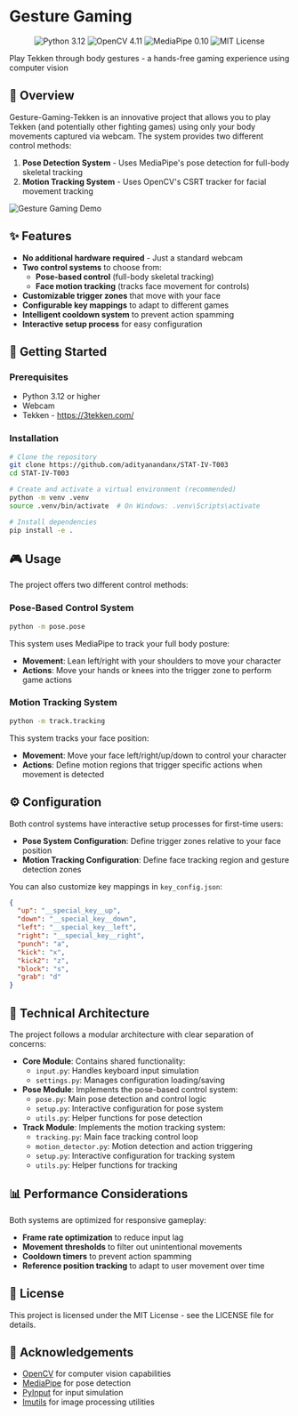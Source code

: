# Gesture Gaming

<p align="center">
  <img src="https://img.shields.io/badge/Python-3.12-blue.svg" alt="Python 3.12">
  <img src="https://img.shields.io/badge/OpenCV-4.11-green.svg" alt="OpenCV 4.11">
  <img src="https://img.shields.io/badge/MediaPipe-0.10-orange.svg" alt="MediaPipe 0.10">
  <img src="https://img.shields.io/badge/License-MIT-yellow.svg" alt="MIT License">
</p>

Play Tekken through body gestures - a hands-free gaming experience using computer vision

## 📖 Overview

Gesture-Gaming-Tekken is an innovative project that allows you to play Tekken (and potentially other fighting games) using only your body movements captured via webcam. The system provides two different control methods:

1. **Pose Detection System** - Uses MediaPipe's pose detection for full-body skeletal tracking
2. **Motion Tracking System** - Uses OpenCV's CSRT tracker for facial movement tracking

![Gesture Gaming Demo](./assets/image1.png)

## ✨ Features

- **No additional hardware required** - Just a standard webcam
- **Two control systems** to choose from:
  - **Pose-based control** (full-body skeletal tracking)
  - **Face motion tracking** (tracks face movement for controls)
- **Customizable trigger zones** that move with your face
- **Configurable key mappings** to adapt to different games
- **Intelligent cooldown system** to prevent action spamming
- **Interactive setup process** for easy configuration

## 🚀 Getting Started

### Prerequisites

- Python 3.12 or higher
- Webcam
- Tekken - https://3tekken.com/

### Installation

```bash
# Clone the repository
git clone https://github.com/adityanandanx/STAT-IV-T003
cd STAT-IV-T003

# Create and activate a virtual environment (recommended)
python -m venv .venv
source .venv/bin/activate  # On Windows: .venv\Scripts\activate

# Install dependencies
pip install -e .
```

## 🎮 Usage

The project offers two different control methods:

### Pose-Based Control System

```bash
python -m pose.pose
```

This system uses MediaPipe to track your full body posture:

- **Movement**: Lean left/right with your shoulders to move your character
- **Actions**: Move your hands or knees into the trigger zone to perform game actions

### Motion Tracking System

```bash
python -m track.tracking
```

This system tracks your face position:

- **Movement**: Move your face left/right/up/down to control your character
- **Actions**: Define motion regions that trigger specific actions when movement is detected

## ⚙️ Configuration

Both control systems have interactive setup processes for first-time users:

- **Pose System Configuration**: Define trigger zones relative to your face position
- **Motion Tracking Configuration**: Define face tracking region and gesture detection zones

You can also customize key mappings in `key_config.json`:

```json
{
  "up": "__special_key__up",
  "down": "__special_key__down",
  "left": "__special_key__left",
  "right": "__special_key__right",
  "punch": "a",
  "kick": "x",
  "kick2": "z",
  "block": "s",
  "grab": "d"
}
```

## 🧠 Technical Architecture

The project follows a modular architecture with clear separation of concerns:

- **Core Module**: Contains shared functionality:
  - `input.py`: Handles keyboard input simulation
  - `settings.py`: Manages configuration loading/saving
- **Pose Module**: Implements the pose-based control system:
  - `pose.py`: Main pose detection and control logic
  - `setup.py`: Interactive configuration for pose system
  - `utils.py`: Helper functions for pose detection
- **Track Module**: Implements the motion tracking system:
  - `tracking.py`: Main face tracking control loop
  - `motion_detector.py`: Motion detection and action triggering
  - `setup.py`: Interactive configuration for tracking system
  - `utils.py`: Helper functions for tracking

## 📊 Performance Considerations

Both systems are optimized for responsive gameplay:

- **Frame rate optimization** to reduce input lag
- **Movement thresholds** to filter out unintentional movements
- **Cooldown timers** to prevent action spamming
- **Reference position tracking** to adapt to user movement over time

## 📝 License

This project is licensed under the MIT License - see the LICENSE file for details.

## 🙏 Acknowledgements

- [OpenCV](https://opencv.org/) for computer vision capabilities
- [MediaPipe](https://mediapipe.dev/) for pose detection
- [PyInput](https://github.com/moses-palmer/pynput) for input simulation
- [Imutils](https://github.com/PyImageSearch/imutils) for image processing utilities
